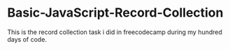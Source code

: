# Basic-JavaScript-Record-Collection
This is the record collection task i did in freecodecamp during my hundred days of code.
